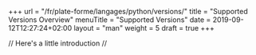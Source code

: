 +++
url = "/fr/plate-forme/langages/python/versions/"
title = "Supported Versions Overview"
menuTitle = "Supported Versions"
date = 2019-09-12T12:27:24+02:00
layout = "man"
weight = 5
draft = true
+++

// Here's a little introduction //

## 
